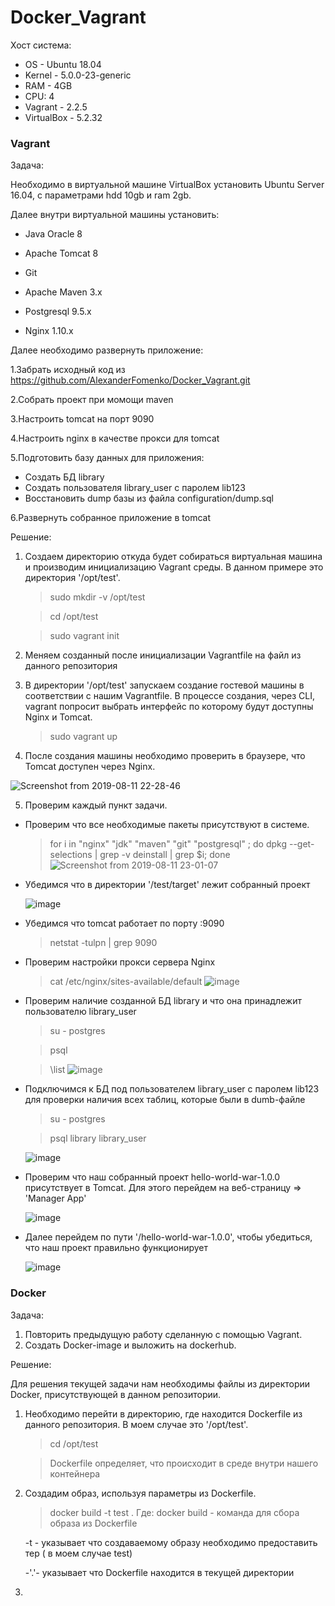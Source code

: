 # Docker_Vagrant

Хост система:
* OS - Ubuntu 18.04
* Kernel - 5.0.0-23-generic
* RAM - 4GB
* CPU: 4
* Vagrant - 2.2.5
* VirtualBox - 5.2.32

### Vagrant
Задача:

Необходимо в виртуальной машине VirtualBox установить Ubuntu Server 16.04, c параметрами hdd 10gb и ram 2gb.

Далее внутри виртуальной машины установить:

* Java Oracle 8

* Apache Tomcat 8

* Git

* Apache Maven 3.x

* Postgresql 9.5.x

* Nginx 1.10.x

Далее необходимо развернуть приложение:

  1.Забрать исходный код из https://github.com/AlexanderFomenko/Docker_Vagrant.git

  2.Собрать проект при момощи maven
  
  3.Настроить tomcat на порт 9090

  4.Настроить nginx в качестве прокси для tomcat

  5.Подготовить базу данных для приложения:

   * Создать БД library
   * Создать пользователя library_user с паролем lib123
   * Восстановить dump базы из файла configuration/dump.sql
   
  6.Развернуть собранное приложение в tomcat

Решение:

1. Cоздаем директорию откуда будет собираться виртуальная машина и производим инициализацию Vagrant среды. В данном примере это директория '/opt/test'.
    > sudo mkdir -v /opt/test
  
    > cd /opt/test
    
    > sudo vagrant init

2. Меняем созданный после инициализации Vagrantfile на файл из данного репозитория
3. В директории '/opt/test' запускаем создание гостевой машины в соответствии с нашим Vagrantfile. В процессе создания, через CLI, vagrant попросит выбрать интерфейс по которому будут доступны Nginx и Tomcat.

    > sudo vagrant up

4. После создания машины необходимо проверить в браузере, что Tomcat доступен через Nginx.

![Screenshot from 2019-08-11 22-28-46](https://user-images.githubusercontent.com/52493338/62838672-3eff3e80-bc88-11e9-92cf-c4694b8e8971.png)

5. Проверим каждый пункт задачи.
  
  * Проверим что все необходимые пакеты присутствуют в системе.
      > for i in "nginx" "jdk" "maven" "git" "postgresql" ; do dpkg --get-selections | grep -v deinstall | grep $i; done
      ![Screenshot from 2019-08-11 23-01-07](https://user-images.githubusercontent.com/52493338/62839072-d9ae4c00-bc8d-11e9-9a81-e23329c50eeb.png)
  
  * Убедимся что в директории '/test/target' лежит собранный проект
  
    ![image](https://user-images.githubusercontent.com/52493338/62839485-1a5c9400-bc93-11e9-804d-83237f03ccf4.png)
   
   * Убедимся что tomcat работает по порту :9090
      > netstat -tulpn | grep 9090
   
   * Проверим настройки прокси сервера Nginx
      > cat /etc/nginx/sites-available/default
    ![image](https://user-images.githubusercontent.com/52493338/62839708-7ecd2280-bc96-11e9-937b-3055b57c242b.png)
   
   * Проверим наличие созданной БД library и что она принадлежит пользователю library_user
      > su - postgres
      
      > psql
      
      > \list
      ![image](https://user-images.githubusercontent.com/52493338/62840598-b98a8700-bca5-11e9-9a72-ec2c32f29e6d.png)
    
   * Подключимся к БД под пользователем library_user с паролем lib123 для проверки наличия всех таблиц, которые были в dumb-файле
      > su - postgres
      
      > psql library library_user
      
      ![image](https://user-images.githubusercontent.com/52493338/62840615-37e72900-bca6-11e9-86aa-d7b93c6de36e.png)
     
   * Проверим что наш собранный проект hello-world-war-1.0.0 присутствует в Tomcat. Для этого перейдем на веб-страницу => 'Manager App'
   
      ![image](https://user-images.githubusercontent.com/52493338/62840670-22beca00-bca7-11e9-9f32-8fc899ca733c.png)
   
   * Далее перейдем по пути '/hello-world-war-1.0.0', чтобы убедиться, что наш проект правильно функционирует
      
      ![image](https://user-images.githubusercontent.com/52493338/62840700-7cbf8f80-bca7-11e9-8e38-c7d5f32e642a.png)
### Docker
Задача:

1. Повторить предыдущую работу сделанную с помощью Vagrant. 
2. Создать Docker-image и выложить на dockerhub.
  
  Решение:
  
  Для решения текущей задачи нам необходимы файлы из директории Docker, присутствующей в данном репозитории.
  
  1. Необходимо перейти в директорию, где находится Dockerfile из данного репозитория. В моем случае это '/opt/test'.
     > cd /opt/test
     
     > Dockerfile определяет, что происходит в среде внутри нашего контейнера
     
  2. Создадим образ, используя параметры из Dockerfile.
      > docker build -t test .
      Где:
        docker build - команда для сбора образа из Dockerfile
        
        -t - указывает что создаваемому образу необходимо предоставить тер ( в моем случае test)
        
        -'.'- указывает что Dockerfile находится в текущей директории
  
  3.
      
  



